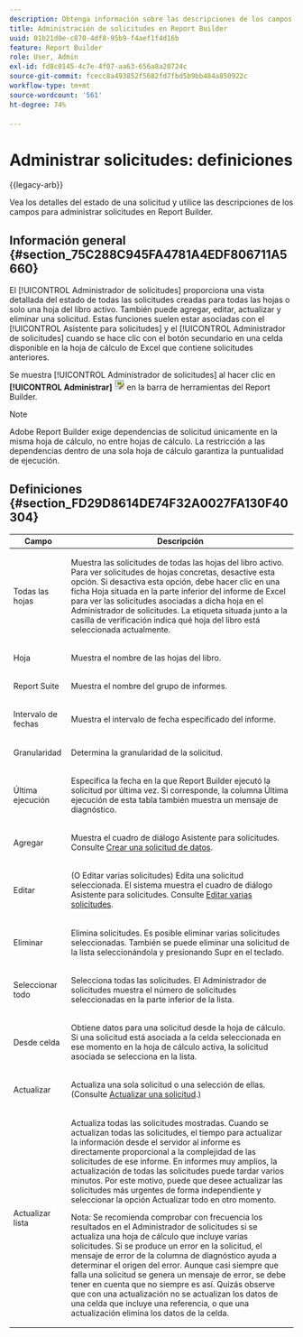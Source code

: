 ```yaml
---
description: Obtenga información sobre las descripciones de los campos para administrar solicitudes en Report Builder.
title: Administración de solicitudes en Report Builder
uuid: 01b21d0e-c870-4df8-95b9-f4aef1f4d16b
feature: Report Builder
role: User, Admin
exl-id: fd8c0145-4c7e-4f07-aa63-656a8a20724c
source-git-commit: fcecc8a493852f5682fd7fbd5b9bb484a850922c
workflow-type: tm+mt
source-wordcount: '561'
ht-degree: 74%

---
```


# Administrar solicitudes: definiciones

{{legacy-arb}}

Vea los detalles del estado de una solicitud y utilice las descripciones de los campos para administrar solicitudes en Report Builder.

## Información general {#section_75C288C945FA4781A4EDF806711A5660}

El [!UICONTROL Administrador de solicitudes] proporciona una vista detallada del estado de todas las solicitudes creadas para todas las hojas o solo una hoja del libro activo. También puede agregar, editar, actualizar y eliminar una solicitud. Estas funciones suelen estar asociadas con el [!UICONTROL Asistente para solicitudes] y el [!UICONTROL Administrador de solicitudes] cuando se hace clic con el botón secundario en una celda disponible en la hoja de cálculo de Excel que contiene solicitudes anteriores.

Se muestra [!UICONTROL Administrador de solicitudes] al hacer clic en **[!UICONTROL Administrar]** ![](assets/edit_request.gif) en la barra de herramientas del Report Builder.

>[!NOTE]
>
>Adobe Report Builder exige dependencias de solicitud únicamente en la misma hoja de cálculo, no entre hojas de cálculo. La restricción a las dependencias dentro de una sola hoja de cálculo garantiza la puntualidad de ejecución.

## Definiciones {#section_FD29D8614DE74F32A0027FA130F40304}

<table id="table_0880204181074BDBBA37E3DF2972A672"> 
 <thead> 
  <tr> 
   <th colname="col1" class="entry"> Campo </th> 
   <th colname="col2" class="entry"> Descripción </th> 
  </tr> 
 </thead>
 <tbody> 
  <tr> 
   <td colname="col1"> <p>Todas las hojas </p> </td> 
   <td colname="col2"> <p>Muestra las solicitudes de todas las hojas del libro activo. Para ver solicitudes de hojas concretas, desactive esta opción. Si desactiva esta opción, debe hacer clic en una ficha Hoja situada en la parte inferior del informe de Excel para ver las solicitudes asociadas a dicha hoja en el <span class="wintitle">Administrador de solicitudes</span>. La etiqueta situada junto a la casilla de verificación indica qué hoja del libro está seleccionada actualmente. </p> </td> 
  </tr> 
  <tr> 
   <td colname="col1"> <p>Hoja </p> </td> 
   <td colname="col2"> <p>Muestra el nombre de las hojas del libro. </p> </td> 
  </tr> 
  <tr> 
   <td colname="col1"> <p>Report Suite </p> </td> 
   <td colname="col2"> <p>Muestra el nombre del grupo de informes. </p> </td> 
  </tr> 
  <tr> 
   <td colname="col1"> <p>Intervalo de fechas </p> </td> 
   <td colname="col2"> <p>Muestra el intervalo de fecha especificado del informe. </p> </td> 
  </tr> 
  <tr> 
   <td colname="col1"> <p>Granularidad </p> </td> 
   <td colname="col2"> <p>Determina la granularidad de la solicitud. </p> </td> 
  </tr> 
  <tr> 
   <td colname="col1"> <p> Última ejecución </p> </td> 
   <td colname="col2"> <p>Especifica la fecha en la que Report Builder ejecutó la solicitud por última vez. Si corresponde, la columna <span class="wintitle">Última ejecución</span> de esta tabla también muestra un mensaje de diagnóstico. </p> </td> 
  </tr> 
  <tr> 
   <td colname="col1"> <p>Agregar </p> </td> 
   <td colname="col2"> <p>Muestra el cuadro de diálogo Asistente para solicitudes. Consulte <a href="/help/analyze/legacy-report-builder/data-requests/t-create-a-data-request.md"   > Crear una solicitud de datos</a>. </p> </td> 
  </tr> 
  <tr> 
   <td colname="col1"> <p>Editar </p> </td> 
   <td colname="col2"> <p> (O Editar varias solicitudes) Edita una solicitud seleccionada. El sistema muestra el cuadro de diálogo <span class="wintitle">Asistente para solicitudes</span>. Consulte <a href="/help/analyze/legacy-report-builder/manage-requests/t-edit-multiple-requests.md"   >Editar varias solicitudes</a>. </p> </td> 
  </tr> 
  <tr> 
   <td colname="col1"> <p>Eliminar </p> </td> 
   <td colname="col2"> <p>Elimina solicitudes. Es posible eliminar varias solicitudes seleccionadas. También se puede eliminar una solicitud de la lista seleccionándola y presionando Supr en el teclado. </p> </td> 
  </tr> 
  <tr> 
   <td colname="col1"> <p> Seleccionar todo </p> </td> 
   <td colname="col2"> <p>Selecciona todas las solicitudes. El <span class="wintitle">Administrador de solicitudes</span> muestra el número de solicitudes seleccionadas en la parte inferior de la lista. </p> </td> 
  </tr> 
  <tr> 
   <td colname="col1"> <p>Desde celda </p> </td> 
   <td colname="col2"> <p>Obtiene datos para una solicitud desde la hoja de cálculo. Si una solicitud está asociada a la celda seleccionada en ese momento en la hoja de cálculo activa, la solicitud asociada se selecciona en la lista. </p> </td> 
  </tr> 
  <tr> 
   <td colname="col1"> <p> Actualizar </p> </td> 
   <td colname="col2"> <p>Actualiza una sola solicitud o una selección de ellas. (Consulte <a href="/help/analyze/legacy-report-builder/manage-requests/t-refresh-a-request.md"   > Actualizar una solicitud</a>.) </p> </td> 
  </tr> 
  <tr> 
   <td colname="col1"> <p>Actualizar lista </p> </td> 
   <td colname="col2"> <p>Actualiza todas las solicitudes mostradas. Cuando se actualizan todas las solicitudes, el tiempo para actualizar la información desde el servidor al informe es directamente proporcional a la complejidad de las solicitudes de ese informe. En informes muy amplios, la actualización de todas las solicitudes puede tardar varios minutos. Por este motivo, puede que desee actualizar las solicitudes más urgentes de forma independiente y seleccionar la opción <span class="wintitle">Actualizar todo</span> en otro momento. </p> <p> <p>Nota: Se recomienda comprobar con frecuencia los resultados en el <span class="wintitle">Administrador de solicitudes</span> si se actualiza una hoja de cálculo que incluye varias solicitudes. Si se produce un error en la solicitud, el mensaje de error de la columna de diagnóstico ayuda a determinar el origen del error. Aunque casi siempre que falla una solicitud se genera un mensaje de error, se debe tener en cuenta que no siempre es así. Quizás observe que con una actualización no se actualizan los datos de una celda que incluye una referencia, o que una actualización elimina los datos de la celda. </p> </p> </td> 
  </tr> 
 </tbody> 
</table>
